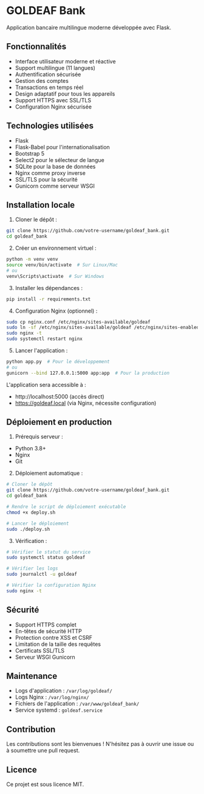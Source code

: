 # GOLDEAF Bank

Application bancaire multilingue moderne développée avec Flask.

## Fonctionnalités

- Interface utilisateur moderne et réactive
- Support multilingue (11 langues)
- Authentification sécurisée
- Gestion des comptes
- Transactions en temps réel
- Design adaptatif pour tous les appareils
- Support HTTPS avec SSL/TLS
- Configuration Nginx sécurisée

## Technologies utilisées

- Flask
- Flask-Babel pour l'internationalisation
- Bootstrap 5
- Select2 pour le sélecteur de langue
- SQLite pour la base de données
- Nginx comme proxy inverse
- SSL/TLS pour la sécurité
- Gunicorn comme serveur WSGI

## Installation locale

1. Cloner le dépôt :
```bash
git clone https://github.com/votre-username/goldeaf_bank.git
cd goldeaf_bank
```

2. Créer un environnement virtuel :
```bash
python -m venv venv
source venv/bin/activate  # Sur Linux/Mac
# ou
venv\Scripts\activate  # Sur Windows
```

3. Installer les dépendances :
```bash
pip install -r requirements.txt
```

4. Configuration Nginx (optionnel) :
```bash
sudo cp nginx.conf /etc/nginx/sites-available/goldeaf
sudo ln -sf /etc/nginx/sites-available/goldeaf /etc/nginx/sites-enabled/
sudo nginx -t
sudo systemctl restart nginx
```

5. Lancer l'application :
```bash
python app.py  # Pour le développement
# ou
gunicorn --bind 127.0.0.1:5000 app:app  # Pour la production
```

L'application sera accessible à :
- http://localhost:5000 (accès direct)
- https://goldeaf.local (via Nginx, nécessite configuration)

## Déploiement en production

1. Prérequis serveur :
- Python 3.8+
- Nginx
- Git

2. Déploiement automatique :
```bash
# Cloner le dépôt
git clone https://github.com/votre-username/goldeaf_bank.git
cd goldeaf_bank

# Rendre le script de déploiement exécutable
chmod +x deploy.sh

# Lancer le déploiement
sudo ./deploy.sh
```

3. Vérification :
```bash
# Vérifier le statut du service
sudo systemctl status goldeaf

# Vérifier les logs
sudo journalctl -u goldeaf

# Vérifier la configuration Nginx
sudo nginx -t
```

## Sécurité

- Support HTTPS complet
- En-têtes de sécurité HTTP
- Protection contre XSS et CSRF
- Limitation de la taille des requêtes
- Certificats SSL/TLS
- Serveur WSGI Gunicorn

## Maintenance

- Logs d'application : `/var/log/goldeaf/`
- Logs Nginx : `/var/log/nginx/`
- Fichiers de l'application : `/var/www/goldeaf_bank/`
- Service systemd : `goldeaf.service`

## Contribution

Les contributions sont les bienvenues ! N'hésitez pas à ouvrir une issue ou à soumettre une pull request.

## Licence

Ce projet est sous licence MIT.
